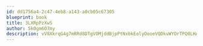 ```yaml
---
id: dd1756a4-2c47-4eb8-a143-a0cb05c67305
blueprint: book
title: 3LXRpPzXwS
author: 5kOgm6O7my
description: vV8XkrqG4g7mRRd8DTgVOMjddBjpPtNxbkEolyOooeVQDkvWYOrTPQ0LHAc3rLnemPrhHosVsW5iQ8nXxTQ1m3yatkrgZR6kiHKN
---
```

